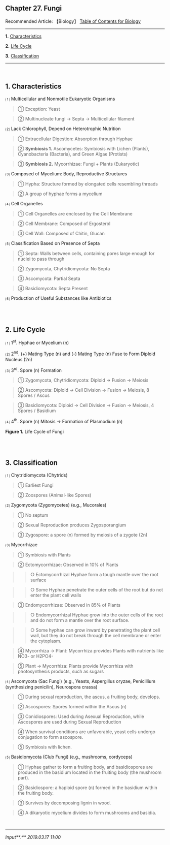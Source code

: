 ## **Chapter 27. Fungi**

Recommended Article: 【Biology】 [Table of Contents for Biology](https://jb243.github.io/pages/1457)

---

**1.** [Characteristics](#1-characteristics)

**2.** [Life Cycle](#2-life-cycle)

**3.** [Classification](#3-classification)

---

<br>

## **1\. Characteristics**

 ⑴ Multicellular and Nonmotile Eukaryotic Organisms

> ① Exception: Yeast

> ② Multinucleate fungi → Septa → Multicellular filament

 ⑵ Lack Chlorophyll, Depend on Heterotrophic Nutrition

> ① Extracellular Digestion: Absorption through Hyphae

> ② **Symbiosis 1.** Ascomycetes: Symbiosis with Lichen (Plants), Cyanobacteria (Bacteria), and Green Algae (Protists)

> ③ **Symbiosis 2.** Mycorrhizae: Fungi + Plants (Eukaryotic)

 ⑶ Composed of Mycelium: Body, Reproductive Structures

> ① Hypha: Structure formed by elongated cells resembling threads

> ② A group of hyphae forms a mycelium

 ⑷ Cell Organelles

> ① Cell Organelles are enclosed by the Cell Membrane

> ② Cell Membrane: Composed of Ergosterol

> ③ Cell Wall: Composed of Chitin, Glucan

 ⑸ Classification Based on Presence of Septa

> ① Septa: Walls between cells, containing pores large enough for nuclei to pass through

> ② Zygomycota, Chytridiomycota: No Septa

> ③ Ascomycota: Partial Septa

> ④ Basidiomycota: Septa Present

 ⑹ Production of Useful Substances like Antibiotics

<br>

<br>

## **2\. Life Cycle**

 ⑴ 1<sup>st</sup>. Hyphae or Mycelium (n)

 ⑵ 2<sup>nd</sup>. (+) Mating Type (n) and (-) Mating Type (n) Fuse to Form Diploid Nucleus (2n)

 ⑶ 3<sup>rd</sup>. Spore (n) Formation

> ① Zygomycota, Chytridiomycota: Diploid → Fusion → Meiosis

> ② Ascomycota: Diploid → Cell Division → Fusion → Meiosis, 8 Spores / Ascus

> ③ Basidiomycota: Diploid → Cell Division → Fusion → Meiosis, 4 Spores / Basidium

 ⑷ 4<sup>th</sup>. Spore (n) Mitosis → Formation of Plasmodium (n)

**Figure 1.** Life Cycle of Fungi

<br>

<br>

## **3\. Classification**

 ⑴ Chytridiomycota (Chytrids)

> ① Earliest Fungi

> ② Zoospores (Animal-like Spores)

 ⑵ Zygomycota (Zygomycetes) (e.g., Mucorales)

> ① No septum

> ② Sexual Reproduction produces Zygosporangium

> ③ Zygospore: a spore (n) formed by meiosis of a zygote (2n)

 ⑶ Mycorrhizae

> ① Symbiosis with Plants

> ② Ectomycorrhizae: Observed in 10% of Plants

>> ○ Ectomycorrhizal Hyphae form a tough mantle over the root surface

>> ○ Some Hyphae penetrate the outer cells of the root but do not enter the plant cell walls

> ③ Endomycorrhizae: Observed in 85% of Plants

>> ○ Endomycorrhizal Hyphae grow into the outer cells of the root and do not form a mantle over the root surface.

>> ○ Some hyphae can grow inward by penetrating the plant cell wall, but they do not break through the cell membrane or enter the cytoplasm.

> ④ Mycorrhiza → Plant: Mycorrhiza provides Plants with nutrients like NO3- or H2PO4-

> ⑤ Plant → Mycorrhiza: Plants provide Mycorrhiza with photosynthesis products, such as sugars

 ⑷ Ascomycota (Sac Fungi) (e.g., Yeasts, Aspergillus oryzae, Penicillium (synthesizing penicilin), Neurospora crassa)

> ① During sexual reproduction, the ascus, a fruiting body, develops.

> ② Ascospores: Spores formed within the Ascus (n)

> ③ Conidiospores: Used during Asexual Reproduction, while Ascospores are used during Sexual Reproduction

> ④ When survival conditions are unfavorable, yeast cells undergo conjugation to form ascospore.

> ⑤ Symbiosis with lichen.

 ⑸ Basidiomycota (Club Fungi) (e.g., mushrooms, cordyceps)

> ① Hyphae gather to form a fruiting body, and basidiospores are produced in the basidium located in the fruiting body (the mushroom part).

> ② Basidiospore: a haploid spore (n) formed in the basidium within the fruiting body.

> ③ Survives by decomposing lignin in wood.

> ④ A dikaryotic mycelium divides to form mushrooms and basidia.

<br>

---

_Input**:** 2019.03.17 11:00_
